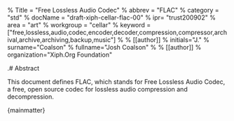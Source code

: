 % Title = "Free Lossless Audio Codec"
% abbrev = "FLAC"
% category = "std"
% docName = "draft-xiph-cellar-flac-00"
% ipr= "trust200902"
% area = "art"
% workgroup = "cellar"
% keyword = ["free,lossless,audio,codec,encoder,decoder,compression,compressor,archival,archive,archiving,backup,music"]
%
% [[author]]
% initials="J."
% surname="Coalson"
% fullname="Josh Coalson"
%
% [[author]]
% organization="Xiph.Org Foundation"

.# Abstract

This document defines FLAC, which stands for Free Lossless Audio Codec, a free, open source codec for lossless audio compression and decompression.

{mainmatter}
